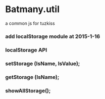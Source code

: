 # Batmany.util
a common js  for tuzkiss

### add localStorage module at 2015-1-16

### localStorage API
### setStorage (lsName, lsValue);
### getStorage (lsName);
### showAllStorage();
